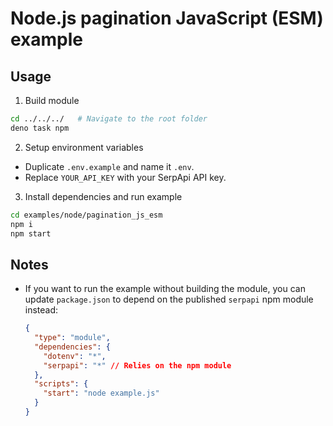 # Node.js pagination JavaScript (ESM) example

## Usage

1. Build module

```bash
cd ../../../   # Navigate to the root folder
deno task npm
```

2. Setup environment variables

- Duplicate `.env.example` and name it `.env`.
- Replace `YOUR_API_KEY` with your SerpApi API key.

3. Install dependencies and run example

```bash
cd examples/node/pagination_js_esm
npm i
npm start
```

## Notes

- If you want to run the example without building the module, you can update
  `package.json` to depend on the published `serpapi` npm module instead:
  ```json
  {
    "type": "module",
    "dependencies": {
      "dotenv": "*",
      "serpapi": "*" // Relies on the npm module
    },
    "scripts": {
      "start": "node example.js"
    }
  }
  ```
